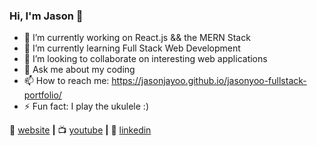 ### Hi, I'm Jason 👋

- 🔭 I’m currently working on React.js && the MERN Stack
- 🌱 I’m currently learning Full Stack Web Development
- 👯 I’m looking to collaborate on interesting web applications
- 💬 Ask me about my coding 
- 📫 How to reach me: https://jasonjayoo.github.io/jasonyoo-fullstack-portfolio/
- ⚡ Fun fact: I play the ukulele :)

🏡 [website][website] **|** 
📺 [youtube][youtube] **|** 
👔 [linkedin][linkedin]

[website]: https://jasonjayoo.github.io/jasonyoo-fullstack-portfolio/
[youtube]: https://www.youtube.com/channel/UCskU7qJ5o32AWv2i8q2sIwA
[linkedin]: https://www.linkedin.com/in/jason-yoo-b98a35224/


<!--
**jasonjayoo/jasonjayoo** is a ✨ _special_ ✨ repository because its `README.md` (this file) appears on your GitHub profile.

-->
